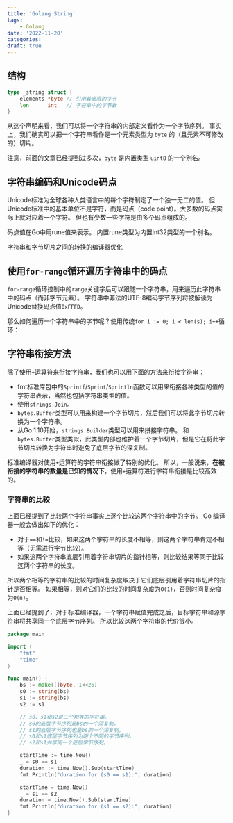 ```yaml
---
title: 'Golang String'
tags:
    - Golang
date: '2022-11-20'
categories:
draft: true
---
```


## 结构

```go
type _string struct {
	elements *byte // 引用着底层的字节
	len      int   // 字符串中的字节数
}
```

从这个声明来看，我们可以将一个字符串的内部定义看作为一个字节序列。 事实上，我们确实可以把一个字符串看作是一个元素类型为 `byte` 的（且元素不可修改的）切片。

注意，前面的文章已经提到过多次，`byte` 是内置类型 `uint8` 的一个别名。

## 字符串编码和Unicode码点

Unicode标准为全球各种人类语言中的每个字符制定了一个独一无二的值。 但Unicode标准中的基本单位不是字符，而是码点（code point）。大多数的码点实际上就对应着一个字符。 但也有少数一些字符是由多个码点组成的。

码点值在Go中用rune值来表示。 内置rune类型为内置int32类型的一个别名。

字符串和字节切片之间的转换的编译器优化

## 使用`for-range`循环遍历字符串中的码点

`for-range`循环控制中的`range`关键字后可以跟随一个字符串，用来遍历此字符串中的码点（而非字节元素）。 字符串中非法的UTF-8编码字节序列将被解读为Unicode替换码点值`0xFFFD`。

那么如何遍历一个字符串中的字节呢？使用传统`for i := 0; i < len(s); i++`循环：

## 字符串衔接方法

除了使用`+`运算符来衔接字符串，我们也可以用下面的方法来衔接字符串：

- fmt标准库包中的`Sprintf`/`Sprint`/`Sprintln`函数可以用来衔接各种类型的值的字符串表示，当然也包括字符串类型的值。
- 使用`strings.Join`。
- `bytes.Buffer`类型可以用来构建一个字节切片，然后我们可以将此字节切片转换为一个字符串。
- 从Go 1.10开始，`strings.Builder`类型可以用来拼接字符串。 和`bytes.Buffer`类型类似，此类型内部也维护着一个字节切片，但是它在将此字节切片转换为字符串时避免了底层字节的深复制。

标准编译器对使用`+`运算符的字符串衔接做了特别的优化。 所以，一般说来，**在被衔接的字符串的数量是已知的情况下**，使用`+`运算符进行字符串衔接是比较高效的。


### 字符串的比较

上面已经提到了比较两个字符串事实上逐个比较这两个字符串中的字节。 Go 编译器一般会做出如下的优化：
- 对于`==`和`!=`比较，如果这两个字符串的长度不相等，则这两个字符串肯定不相等（无需进行字节比较）。
- 如果这两个字符串底层引用着字符串切片的指针相等，则比较结果等同于比较这两个字符串的长度。

所以两个相等的字符串的比较的时间复杂度取决于它们底层引用着字符串切片的指针是否相等。 如果相等，则对它们的比较的时间复杂度为`O(1)`，否则时间复杂度为`O(n)`。

上面已经提到了，对于标准编译器，一个字符串赋值完成之后，目标字符串和源字符串将共享同一个底层字节序列。 所以比较这两个字符串的代价很小。

```go
package main

import (
	"fmt"
	"time"
)

func main() {
	bs := make([]byte, 1<<26)
	s0 := string(bs)
	s1 := string(bs)
	s2 := s1

	// s0、s1和s2是三个相等的字符串。
	// s0的底层字节序列是bs的一个深复制。
	// s1的底层字节序列也是bs的一个深复制。
	// s0和s1底层字节序列为两个不同的字节序列。
	// s2和s1共享同一个底层字节序列。

	startTime := time.Now()
	_ = s0 == s1
	duration := time.Now().Sub(startTime)
	fmt.Println("duration for (s0 == s1):", duration)

	startTime = time.Now()
	_ = s1 == s2
	duration = time.Now().Sub(startTime)
	fmt.Println("duration for (s1 == s2):", duration)
}
```